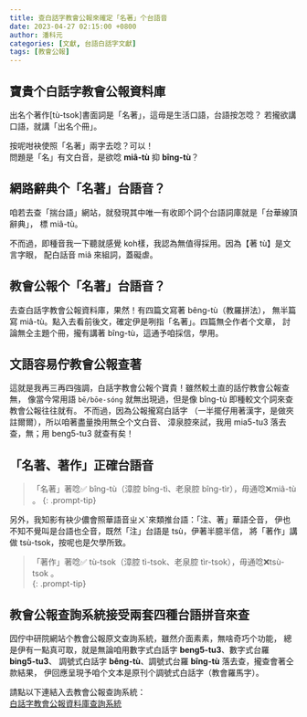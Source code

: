 ```yaml
---
title: 查白話字教會公報來確定「名著」个台語音
date: 2023-04-27 02:15:00 +0800
author: 潘科元
categories: [文獻, 台語白話字文獻]
tags: [教會公報]
---
```


## 寶貴个白話字教會公報資料庫

出名个著作[tù-tsok]書面詞是「名著」，這毋是生活口語，台語按怎唸？
若攏欲講口語，就講「出名个冊」。

按呢咁袂使照「名著」兩字去唸？可以！  
問題是「名」有文白音，是欲唸 **miâ-tù** 抑 **bîng-tù**？

## 網路辭典个「名著」台語音？

咱若去查「揣台語」網站，就發現其中唯一有收即个詞个台語詞庫就是「台華線頂辭典」，
標 miâ-tù。

不而過，即種音我一下聽就感覺 koh樣，我認為無值得採用。因為【著 tù】是文言字眼，
配白話音 miâ 來組詞，蓋礙虐。

## 教會公報个「名著」台語音？

去查白話字教會公報資料庫，果然！有四篇文寫著 bêng-tù（教羅拼法），
無半篇寫 miâ-tù。點入去看前後文，確定伊是咧指「名著」。四篇無仝作者个文章，
討論無仝主題个冊，攏有講著 bîng-tù，這通予咱採信，學用。

## 文語容易佇教會公報查著

這就是我再三再四強調，白話字教會公報个寶貴！雖然較土直的話佇教會公報查無，
像當今常用語 `bē/bōe-sóng` 就無出現過，但是像 bîng-tù
即種較文个詞來查教會公報往往就有。 不而過，因為公報攏寫白話字
（一半擺仔用著漢字，是做夾註爾爾），所以咱著盡量換用無仝个文白音、
漳泉腔來試，我用 mia5-tu3 落去查，無；用 beng5-tu3 就查有矣！

## 「名著、著作」正確台語音

> 「名著」著唸✅ bîng-tù（漳腔 bîng-tì、老泉腔 bîng-tìr），毋通唸❌miâ-tù 。
{: .prompt-tip}

另外，我知影有袂少儂會照華語音ㄓㄨˋ來類推台語：「注、著」華語仝音，
伊也不知不覺叫是台語也仝音，既然「注」台語是 tsù，伊著半臆半信，
將「著作」講做 tsù-tsok，按呢也是欠學所致。

> 「著作」著唸✅ tù-tsok（漳腔 tì-tsok、老泉腔 tìr-tsok），毋通唸❌tsù-tsok 。  
{: .prompt-tip}

## 教會公報查詢系統接受兩套四種台語拼音來查

囥佇中研院網站个教會公報原文查詢系統，雖然介面素素，無啥奇巧个功能，
總是伊有一點真可取，就是無論咱用數字式白話字 **beng5-tu3**、數字式台羅 **bing5-tu3**、
調號式白話字 **bêng-tù**、調號式台羅 **bîng-tù** 落去查，攏查會著仝款結果，
伊回應呈現予咱个文本是原刊个調號式白話字（教會羅馬字）。

請點以下連結入去教會公報查詢系統：  
[白話字教會公報資料庫查詢系統](http://minhakka.ling.sinica.edu.tw/bkg/choan-bun-kiam-sek.php?gi_gian=hoa)
